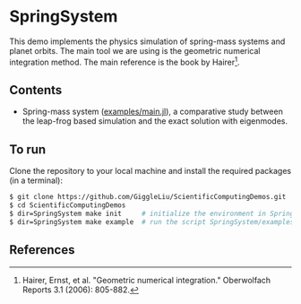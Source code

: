 # SpringSystem

This demo implements the physics simulation of spring-mass systems and planet orbits. The main tool we are using is the geometric numerical integration method. The main reference is the book by Hairer[^Hairer2006].

## Contents
- Spring-mass system ([examples/main.jl](examples/main.jl)), a comparative study between the leap-frog based simulation and the exact solution with eigenmodes.

## To run

Clone the repository to your local machine and install the required packages (in a terminal):

```bash
$ git clone https://github.com/GiggleLiu/ScientificComputingDemos.git
$ cd ScientificComputingDemos
$ dir=SpringSystem make init     # initialize the environment in SpringSystem and SpringSystem/examples
$ dir=SpringSystem make example  # run the script SpringSystem/examples/main.jl
```

## References
[^Hairer2006]: Hairer, Ernst, et al. "Geometric numerical integration." Oberwolfach Reports 3.1 (2006): 805-882.
